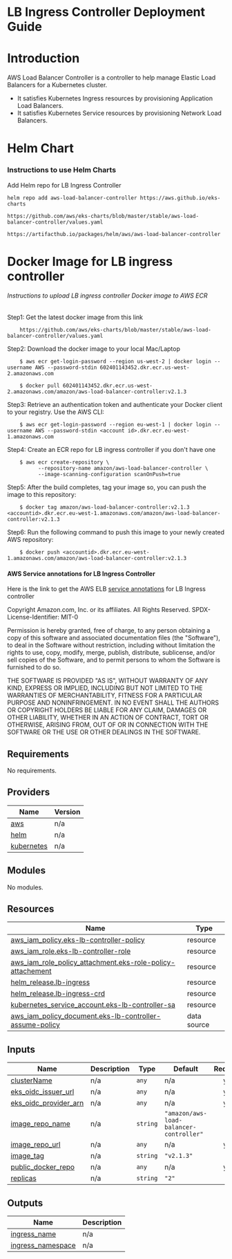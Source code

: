 # LB Ingress Controller Deployment Guide

# Introduction

AWS Load Balancer Controller is a controller to help manage Elastic Load Balancers for a Kubernetes cluster.

* It satisfies Kubernetes Ingress resources by provisioning Application Load Balancers.
* It satisfies Kubernetes Service resources by provisioning Network Load Balancers.
 
# Helm Chart

### Instructions to use Helm Charts

Add Helm repo for LB Ingress Controller

    helm repo add aws-load-balancer-controller https://aws.github.io/eks-charts

    https://github.com/aws/eks-charts/blob/master/stable/aws-load-balancer-controller/values.yaml

    https://artifacthub.io/packages/helm/aws/aws-load-balancer-controller
    

# Docker Image for LB ingress controller

###### Instructions to upload LB ingress controller Docker image to AWS ECR

Step1: Get the latest docker image from this link
        
        https://github.com/aws/eks-charts/blob/master/stable/aws-load-balancer-controller/values.yaml
        
Step2: Download the docker image to your local Mac/Laptop

        $ aws ecr get-login-password --region us-west-2 | docker login --username AWS --password-stdin 602401143452.dkr.ecr.us-west-2.amazonaws.com
        
        $ docker pull 602401143452.dkr.ecr.us-west-2.amazonaws.com/amazon/aws-load-balancer-controller:v2.1.3
        
Step3: Retrieve an authentication token and authenticate your Docker client to your registry. Use the AWS CLI:
        
        $ aws ecr get-login-password --region eu-west-1 | docker login --username AWS --password-stdin <account id>.dkr.ecr.eu-west-1.amazonaws.com
        
Step4: Create an ECR repo for LB ingress controller if you don't have one 
    
        $ aws ecr create-repository \
              --repository-name amazon/aws-load-balancer-controller \
              --image-scanning-configuration scanOnPush=true 
              
Step5: After the build completes, tag your image so, you can push the image to this repository:
        
        $ docker tag amazon/aws-load-balancer-controller:v2.1.3 <accountid>.dkr.ecr.eu-west-1.amazonaws.com/amazon/aws-load-balancer-controller:v2.1.3
        
Step6: Run the following command to push this image to your newly created AWS repository:
        
        $ docker push <accountid>.dkr.ecr.eu-west-1.amazonaws.com/amazon/aws-load-balancer-controller:v2.1.3


#### AWS Service annotations for LB Ingress Controller
Here is the link to get the AWS ELB [service annotations](https://kubernetes-sigs.github.io/aws-load-balancer-controller/latest/guide/service/annotations/) for LB Ingress controller


<!-- BEGINNING OF PRE-COMMIT-TERRAFORM DOCS HOOK -->
Copyright Amazon.com, Inc. or its affiliates. All Rights Reserved.
SPDX-License-Identifier: MIT-0

Permission is hereby granted, free of charge, to any person obtaining a copy of this
software and associated documentation files (the "Software"), to deal in the Software
without restriction, including without limitation the rights to use, copy, modify,
merge, publish, distribute, sublicense, and/or sell copies of the Software, and to
permit persons to whom the Software is furnished to do so.

THE SOFTWARE IS PROVIDED "AS IS", WITHOUT WARRANTY OF ANY KIND, EXPRESS OR IMPLIED,
INCLUDING BUT NOT LIMITED TO THE WARRANTIES OF MERCHANTABILITY, FITNESS FOR A
PARTICULAR PURPOSE AND NONINFRINGEMENT. IN NO EVENT SHALL THE AUTHORS OR COPYRIGHT
HOLDERS BE LIABLE FOR ANY CLAIM, DAMAGES OR OTHER LIABILITY, WHETHER IN AN ACTION
OF CONTRACT, TORT OR OTHERWISE, ARISING FROM, OUT OF OR IN CONNECTION WITH THE
SOFTWARE OR THE USE OR OTHER DEALINGS IN THE SOFTWARE.

## Requirements

No requirements.

## Providers

| Name | Version |
|------|---------|
| <a name="provider_aws"></a> [aws](#provider\_aws) | n/a |
| <a name="provider_helm"></a> [helm](#provider\_helm) | n/a |
| <a name="provider_kubernetes"></a> [kubernetes](#provider\_kubernetes) | n/a |

## Modules

No modules.

## Resources

| Name | Type |
|------|------|
| [aws_iam_policy.eks-lb-controller-policy](https://registry.terraform.io/providers/hashicorp/aws/latest/docs/resources/iam_policy) | resource |
| [aws_iam_role.eks-lb-controller-role](https://registry.terraform.io/providers/hashicorp/aws/latest/docs/resources/iam_role) | resource |
| [aws_iam_role_policy_attachment.eks-role-policy-attachement](https://registry.terraform.io/providers/hashicorp/aws/latest/docs/resources/iam_role_policy_attachment) | resource |
| [helm_release.lb-ingress](https://registry.terraform.io/providers/hashicorp/helm/latest/docs/resources/release) | resource |
| [helm_release.lb-ingress-crd](https://registry.terraform.io/providers/hashicorp/helm/latest/docs/resources/release) | resource |
| [kubernetes_service_account.eks-lb-controller-sa](https://registry.terraform.io/providers/hashicorp/kubernetes/latest/docs/resources/service_account) | resource |
| [aws_iam_policy_document.eks-lb-controller-assume-policy](https://registry.terraform.io/providers/hashicorp/aws/latest/docs/data-sources/iam_policy_document) | data source |

## Inputs

| Name | Description | Type | Default | Required |
|------|-------------|------|---------|:--------:|
| <a name="input_clusterName"></a> [clusterName](#input\_clusterName) | n/a | `any` | n/a | yes |
| <a name="input_eks_oidc_issuer_url"></a> [eks\_oidc\_issuer\_url](#input\_eks\_oidc\_issuer\_url) | n/a | `any` | n/a | yes |
| <a name="input_eks_oidc_provider_arn"></a> [eks\_oidc\_provider\_arn](#input\_eks\_oidc\_provider\_arn) | n/a | `any` | n/a | yes |
| <a name="input_image_repo_name"></a> [image\_repo\_name](#input\_image\_repo\_name) | n/a | `string` | `"amazon/aws-load-balancer-controller"` | no |
| <a name="input_image_repo_url"></a> [image\_repo\_url](#input\_image\_repo\_url) | n/a | `any` | n/a | yes |
| <a name="input_image_tag"></a> [image\_tag](#input\_image\_tag) | n/a | `string` | `"v2.1.3"` | no |
| <a name="input_public_docker_repo"></a> [public\_docker\_repo](#input\_public\_docker\_repo) | n/a | `any` | n/a | yes |
| <a name="input_replicas"></a> [replicas](#input\_replicas) | n/a | `string` | `"2"` | no |

## Outputs

| Name | Description |
|------|-------------|
| <a name="output_ingress_name"></a> [ingress\_name](#output\_ingress\_name) | n/a |
| <a name="output_ingress_namespace"></a> [ingress\_namespace](#output\_ingress\_namespace) | n/a |
<!-- END OF PRE-COMMIT-TERRAFORM DOCS HOOK -->




